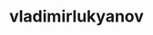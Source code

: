 ---
title: vladimirlukyanov
github: https://github.com/vladimirlukyanov
mode: dark
transition: 1s
score: 93.6
archetype:
- Animation
- Cute
---